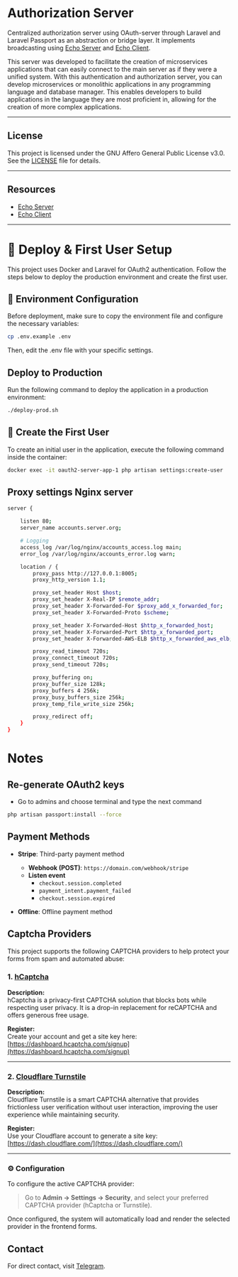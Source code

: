 # Authorization Server

Centralized authorization server using OAuth-server through Laravel and Laravel Passport as an abstraction or bridge layer. It implements broadcasting using [Echo Server](https://gitlab.com/elyerr/echo-server) and [Echo Client](https://gitlab.com/elyerr/echo-client-js).

This server was developed to facilitate the creation of microservices applications that can easily connect to the main server as if they were a unified system. With this authentication and authorization server, you can develop microservices or monolithic applications in any programming language and database manager. This enables developers to build applications in the language they are most proficient in, allowing for the creation of more complex applications.

---

## License

This project is licensed under the GNU Affero General Public License v3.0. See the [LICENSE](./LICENSE) file for details.

---

## Resources

-   [Echo Server](https://gitlab.com/elyerr/echo-server)
-   [Echo Client](https://gitlab.com/elyerr/echo-client-js)

---

# 🚀 Deploy & First User Setup

This project uses Docker and Laravel for OAuth2 authentication. Follow the steps below to deploy the production environment and create the first user.

## 🔑 Environment Configuration

Before deployment, make sure to copy the environment file and configure the necessary variables:

```bash
cp .env.example .env
```

Then, edit the .env file with your specific settings.

## Deploy to Production

Run the following command to deploy the application in a production environment:

```bash
./deploy-prod.sh
```

## 👤 Create the First User

To create an initial user in the application, execute the following command inside the container:

```bash
docker exec -it oauth2-server-app-1 php artisan settings:create-user
```

## Proxy settings Nginx server

```bash
server {

    listen 80;
    server_name accounts.server.org;

    # Logging
    access_log /var/log/nginx/accounts_access.log main;
    error_log /var/log/nginx/accounts_error.log warn;

    location / {
        proxy_pass http://127.0.0.1:8005;
        proxy_http_version 1.1;

        proxy_set_header Host $host;
        proxy_set_header X-Real-IP $remote_addr;
        proxy_set_header X-Forwarded-For $proxy_add_x_forwarded_for;
        proxy_set_header X-Forwarded-Proto $scheme;

        proxy_set_header X-Forwarded-Host $http_x_forwarded_host;
        proxy_set_header X-Forwarded-Port $http_x_forwarded_port;
        proxy_set_header X-Forwarded-AWS-ELB $http_x_forwarded_aws_elb;

        proxy_read_timeout 720s;
        proxy_connect_timeout 720s;
        proxy_send_timeout 720s;

        proxy_buffering on;
        proxy_buffer_size 128k;
        proxy_buffers 4 256k;
        proxy_busy_buffers_size 256k;
        proxy_temp_file_write_size 256k;

        proxy_redirect off;
    }
}
```

# Notes

## Re-generate OAuth2 keys

-   Go to admins and choose terminal and type the next command

```bash
php artisan passport:install --force
```

## Payment Methods

-   **Stripe**: Third-party payment method

    -   **Webhook (POST)**: `https://domain.com/webhook/stripe`
    -   **Listen event**
        -   `checkout.session.completed`
        -   `payment_intent.payment_failed`
        -   `checkout.session.expired`

-   **Offline**: Offline payment method

## Captcha Providers

This project supports the following CAPTCHA providers to help protect your forms from spam and automated abuse:

### 1. [hCaptcha](https://www.hcaptcha.com/)

**Description:**  
hCaptcha is a privacy-first CAPTCHA solution that blocks bots while respecting user privacy. It is a drop-in replacement for reCAPTCHA and offers generous free usage.

**Register:**  
Create your account and get a site key here:  
[https://dashboard.hcaptcha.com/signup](https://dashboard.hcaptcha.com/signup)

---

### 2. [Cloudflare Turnstile](https://www.cloudflare.com/products/turnstile/)

**Description:**  
Cloudflare Turnstile is a smart CAPTCHA alternative that provides frictionless user verification without user interaction, improving the user experience while maintaining security.

**Register:**  
Use your Cloudflare account to generate a site key:  
[https://dash.cloudflare.com/](https://dash.cloudflare.com/)

---

### ⚙️ Configuration

To configure the active CAPTCHA provider:

> Go to **Admin → Settings → Security**, and select your preferred CAPTCHA provider (hCaptcha or Turnstile).

Once configured, the system will automatically load and render the selected provider in the frontend forms.

## Contact

For direct contact, visit [Telegram](https://t.me/elyerr).